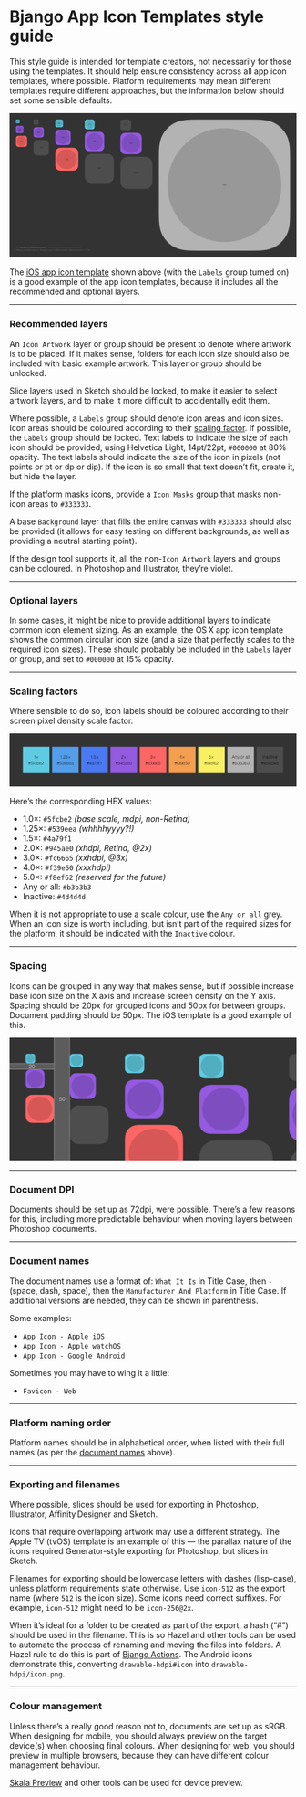 # Bjango App Icon Templates style guide

This style guide is intended for template creators, not necessarily for those using the templates. It should help ensure consistency across all app icon templates, where possible. Platform requirements may mean different templates require different approaches, but the information below should set some sensible defaults.

![](images/example-template.png)

The [iOS app icon template](https://github.com/bjango/Bjango-Templates/blob/master/Photoshop/App%20Icon%20-%20Apple%20iOS.psd) shown above (with the `Labels` group turned on) is a good example of the app icon templates, because it includes all the recommended and optional layers.

-----

### Recommended layers

An `Icon Artwork` layer or group should be present to denote where artwork is to be placed. If it makes sense, folders for each icon size should also be included with basic example artwork. This layer or group should be unlocked.

Slice layers used in Sketch should be locked, to make it easier to select artwork layers, and to make it more difficult to accidentally edit them.

Where possible, a `Labels` group should denote icon areas and icon sizes. Icon areas should be coloured according to their [scaling factor](https://github.com/bjango/Bjango-Templates/blob/master/Help/Style%20Guide.md#scaling-factors). If possible, the `Labels` group should be locked. Text labels to indicate the size of each icon should be provided, using Helvetica Light, 14pt/22pt, `#000000` at 80% opacity. The text labels should indicate the size of the icon in pixels (not points or pt or dp or dip). If the icon is so small that text doesn’t fit, create it, but hide the layer.

If the platform masks icons, provide a `Icon Masks` group that masks non-icon areas to `#333333`.

A base `Background` layer that fills the entire canvas with `#333333` should also be provided (it allows for easy testing on different backgrounds, as well as providing a neutral starting point).

If the design tool supports it, all the non-`Icon Artwork` layers and groups can be coloured. In Photoshop and Illustrator, they’re violet.

-----

### Optional layers

In some cases, it might be nice to provide additional layers to indicate common icon element sizing. As an example, the OS X app icon template shows the common circular icon size (and a size that perfectly scales to the required icon sizes). These should probably be included in the `Labels` layer or group, and set to `#000000` at 15% opacity.

-----

### Scaling factors

Where sensible to do so, icon labels should be coloured according to their screen pixel density scale factor.

![](images/pixel-density-colours.png)

Here’s the corresponding HEX values:

- 1.0×: `#5fcbe2` _(base scale, mdpi, non-Retina)_
- 1.25×: `#539eea` _(whhhhyyyy?!)_
- 1.5×: `#4a79f1`
- 2.0×: `#945ae0` _(xhdpi, Retina, @2x)_
- 3.0×: `#fc6665` _(xxhdpi, @3x)_
- 4.0×: `#f39e50` _(xxxhdpi)_
- 5.0×: `#f8ef62` _(reserved for the future)_
- Any or all: `#b3b3b3`
- Inactive: `#4d4d4d`

When it is not appropriate to use a scale colour, use the `Any or all` grey. When an icon size is worth including, but isn’t part of the required sizes for the platform, it should be indicated with the `Inactive` colour.

-----

### Spacing

Icons can be grouped in any way that makes sense, but if possible increase base icon size on the X axis and increase screen density on the Y axis. Spacing should be 20px for grouped icons and 50px for between groups. Document padding should be 50px. The iOS template is a good example of this.

![](images/style-guide-spacing.png)

-----

### Document DPI

Documents should be set up as 72dpi, were possible. There’s a few reasons for this, including more predictable behaviour when moving layers between Photoshop documents.

-----

### Document names

The document names use a format of: `What It Is` in Title Case, then ` - ` (space, dash, space), then the `Manufacturer And Platform` in Title Case. If additional versions are needed, they can be shown in parenthesis.

Some examples:

- `App Icon - Apple iOS`
- `App Icon - Apple watchOS`
- `App Icon - Google Android`

Sometimes you may have to wing it a little:

- `Favicon - Web`

-----

### Platform naming order

Platform names should be in alphabetical order, when listed with their full names (as per the [document names](https://github.com/bjango/Bjango-Templates/blob/master/Help/Style%20Guide.md#platform-naming-order) above).

-----

### Exporting and filenames

Where possible, slices should be used for exporting in Photoshop, Illustrator, Affinity Designer and Sketch.

Icons that require overlapping artwork may use a different strategy. The Apple TV (tvOS) template is an example of this — the parallax nature of the icons required Generator-style exporting for Photoshop, but slices in Sketch.

Filenames for exporting should be lowercase letters with dashes (lisp-case), unless platform requirements state otherwise. Use `icon-512` as the export name (where `512` is the icon size). Some icons need correct suffixes. For example, `icon-512` might need to be `icon-256@2x`.

When it’s ideal for a folder to be created as part of the export, a hash (“#”) should be used in the filename. This is so Hazel and other tools can be used to automate the process of renaming and moving the files into folders. A Hazel rule to do this is part of [Bjango Actions](https://github.com/bjango/Bjango-Actions). The Android icons demonstrate this, converting `drawable-hdpi#icon` into `drawable-hdpi/icon.png`.

-----

### Colour management

Unless there’s a really good reason not to, documents are set up as sRGB. When designing for mobile, you should always preview on the target device(s) when choosing final colours. When designing for web, you should preview in multiple browsers, because they can have different colour management behaviour.

[Skala Preview](https://bjango.com/mac/skalapreview/) and other tools can be used for device preview.